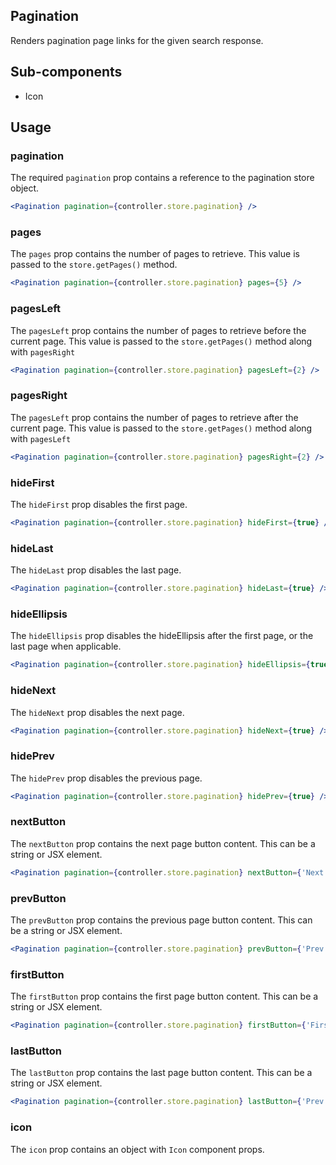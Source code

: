 ## Pagination

Renders pagination page links for the given search response. 

## Sub-components
- Icon

## Usage

### pagination
The required `pagination` prop contains a reference to the pagination store object.

```jsx
<Pagination pagination={controller.store.pagination} />
```

### pages
The `pages` prop contains the number of pages to retrieve. This value is passed to the `store.getPages()` method.

```jsx
<Pagination pagination={controller.store.pagination} pages={5} />
```

### pagesLeft
The `pagesLeft` prop contains the number of pages to retrieve before the current page. This value is passed to the `store.getPages()` method along with `pagesRight`

```jsx
<Pagination pagination={controller.store.pagination} pagesLeft={2} />
```

### pagesRight
The `pagesLeft` prop contains the number of pages to retrieve after the current page. This value is passed to the `store.getPages()` method along with `pagesLeft`

```jsx
<Pagination pagination={controller.store.pagination} pagesRight={2} />
```

### hideFirst
The `hideFirst` prop disables the first page.

```jsx
<Pagination pagination={controller.store.pagination} hideFirst={true} />
```

### hideLast
The `hideLast` prop disables the last page.

```jsx
<Pagination pagination={controller.store.pagination} hideLast={true} />
```

### hideEllipsis
The `hideEllipsis` prop disables the hideEllipsis after the first page, or the last page when applicable. 

```jsx
<Pagination pagination={controller.store.pagination} hideEllipsis={true} />
```

### hideNext
The `hideNext` prop disables the next page.

```jsx
<Pagination pagination={controller.store.pagination} hideNext={true} />
```

### hidePrev
The `hidePrev` prop disables the previous page.

```jsx
<Pagination pagination={controller.store.pagination} hidePrev={true} />
```

### nextButton
The `nextButton` prop contains the next page button content. This can be a string or JSX element.

```jsx
<Pagination pagination={controller.store.pagination} nextButton={'Next'} />
```

### prevButton
The `prevButton` prop contains the previous page button content. This can be a string or JSX element.

```jsx
<Pagination pagination={controller.store.pagination} prevButton={'Prev'} />
```

### firstButton
The `firstButton` prop contains the first page button content. This can be a string or JSX element.

```jsx
<Pagination pagination={controller.store.pagination} firstButton={'First'} />
```

### lastButton
The `lastButton` prop contains the last page button content. This can be a string or JSX element.

```jsx
<Pagination pagination={controller.store.pagination} lastButton={'Prev'} />
```

### icon
The `icon` prop contains an object with `Icon` component props. 
